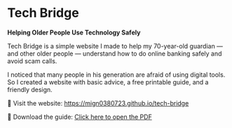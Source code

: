 # Tech Bridge

**Helping Older People Use Technology Safely**

Tech Bridge is a simple website I made to help my 70-year-old guardian — and other older people — understand how to do online banking safely and avoid scam calls.

I noticed that many people in his generation are afraid of using digital tools. So I created a website with basic advice, a free printable guide, and a friendly design.

🔗 Visit the website: https://mign0380723.github.io/tech-bridge

📄 Download the guide: [Click here to open the PDF](guide.pdf)
